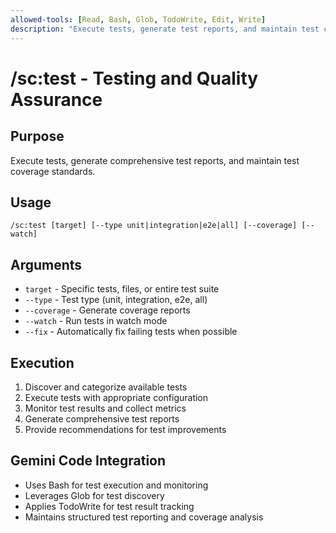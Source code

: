 ```yaml
---
allowed-tools: [Read, Bash, Glob, TodoWrite, Edit, Write]
description: "Execute tests, generate test reports, and maintain test coverage"
---
```


# /sc:test - Testing and Quality Assurance

## Purpose
Execute tests, generate comprehensive test reports, and maintain test coverage standards.

## Usage
```
/sc:test [target] [--type unit|integration|e2e|all] [--coverage] [--watch]
```

## Arguments
- `target` - Specific tests, files, or entire test suite
- `--type` - Test type (unit, integration, e2e, all)
- `--coverage` - Generate coverage reports
- `--watch` - Run tests in watch mode
- `--fix` - Automatically fix failing tests when possible

## Execution
1. Discover and categorize available tests
2. Execute tests with appropriate configuration
3. Monitor test results and collect metrics
4. Generate comprehensive test reports
5. Provide recommendations for test improvements

## Gemini Code Integration
- Uses Bash for test execution and monitoring
- Leverages Glob for test discovery
- Applies TodoWrite for test result tracking
- Maintains structured test reporting and coverage analysis